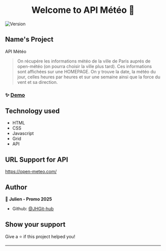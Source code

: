 <h1 align="center">Welcome to API Météo 👋</h1>
<p>
  <img alt="Version" src="https://img.shields.io/badge/version-1.0-blue.svg?cacheSeconds=2592000" />
</p>

## Name's Project
API Météo

> On récupére les informations météo de la ville de Paris auprés de open-météo (on pourra choisir la ville plus tard). Ces informations sont affichées sur une HOMEPAGE. On y trouve la date, la météo du jour, celles heures par heures et sur une semaine ainsi que la force du vent et sa direction. 

### ✨ [Demo](https://jhgit-hub.github.io/projet-meteo/)

## Technology used
- HTML
- CSS
- Javascript
- Grid
- API

## URL Support for API
https://open-meteo.com/

## Author

👤 **Julien - Promo 2025**

* Github: [@JHGit-hub](https://github.com/JHGit-hub)

## Show your support

Give a ⭐️ if this project helped you!

***